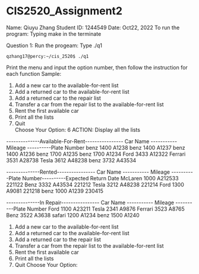 # CIS2520_Assignment2

Name: Qiuyu Zhang
Student ID: 1244549
Date: Oct22, 2022
To run the program: Typing make in the terminate

Question 1:
Run the progeam: Type ./q1
```
qzhang17@percy:~/cis_2520$ ./q1
```

Print the menu and input the option number, then follow the instruction for each function
Sample:

1. Add a new car to the available-for-rent list
2. Add a returned car to the available-for-rent list
3. Add a returned car to the repair list
4. Transfer a car from the repair list to the available-for-rent list
5. Rent the first available car
6. Print all the lists
7. Quit <br />
Choose Your Option: 
6
ACTION: Display all the lists

--------------Available-For-Rent----------------
Car Name ----------- Mileage ----------Plate Number
  benz                1400               A1238
  benz                1400               A1237
  benz                1400               A1236
  benz                1700               A1235
  benz                1700               A1234
  Ford                3433               A12322
  Ferrari                3531               A28738
  Tesla                3612               A48238
  benz                  3732                A43534



--------------Rented----------------
Car Name ----------- Mileage ----------Plate Number----------Expected Return Date
  McLaren                1000               A212533             221122
  Benz                3332               A43534             221212
  Tesla                3212               A48238             221214
  Ford                1300               A9081             221218
  benz                1000               A1239             230415



--------------In Repair----------------
Car Name ----------- Mileage ----------Plate Number
  Ford                1100               A23211
  Tesla                2341               A9876
  Ferrari                3523               A8765
  Benz                3522               A3638
  safari                1200               A1234
  benz                  1500                A1240



1. Add a new car to the available-for-rent list
2. Add a returned car to the available-for-rent list
3. Add a returned car to the repair list
4. Transfer a car from the repair list to the available-for-rent list
5. Rent the first available car
6. Print all the lists
7. Quit
Choose Your Option: 

